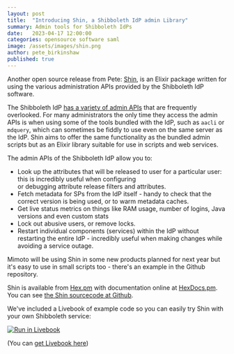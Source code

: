 ```yaml
---
layout: post
title:  "Introducing Shin, a Shibboleth IdP admin Library"
summary: Admin tools for Shibboleth IdPs
date:   2023-04-17 12:00:00
categories: opensource software saml
image: /assets/images/shin.png
author: pete_birkinshaw
published: true
---
```

Another open source release from Pete: [Shin](https://github.com/Digital-Identity-Labs/shin),
is an Elixir package written for using the various administration APIs provided by the
Shibboleth IdP software.

The Shibboleth IdP [has a variety of admin APIs](https://shibboleth.atlassian.net/wiki/spaces/IDP4/pages/1265631851/WebInterfaces)
  that are frequently overlooked. For many administrators the only time they
  access the admin APIs is when using some of the tools bundled with the IdP, such as `aacli` or `mdquery`, which can
  sometimes be fiddly to use even on the same server as the IdP. Shin aims to offer the same functionality as the
  bundled admin scripts but as an Elixir library suitable for use in scripts and web services.

The admin APIs of the Shibboleth IdP allow you to:

* Look up the attributes that will be released to user for a particular user: this is incredibly useful when configuring  
  or debugging attribute release filters and attributes.
* Fetch metadata for SPs from the IdP itself - handy to check that the correct version is being used, or to warm metadata
  caches.
* Get live status metrics on things like RAM usage, number of logins, Java versions and even custom stats
* Lock out abusive users, or remove locks.
* Restart individual components (services) within the IdP without restarting the entire IdP - incredibly useful when making
  changes while avoiding a service outage.

Mimoto will be using Shin in some new products planned for next year but it's easy to use in small scripts too - there's
  an example in the Github repository.

Shin is available from [Hex.pm](https://hex.pm/packages/shin) with documentation online at
[HexDocs.pm](https://hexdocs.pm/shin/readme.html). You can see
[the Shin sourcecode at Github](https://github.com/Digital-Identity-Labs/shin).

We've included a Livebook of example code so you can easily try Shin with your own Shibboleth service:

[![Run in Livebook](https://livebook.dev/badge/v1/blue.svg)](https://livebook.dev/run?url=https%3A%2F%2Fraw.githubusercontent.com%2FDigital-Identity-Labs%2Fshin%2Fmain%2Fshin_notebook.livemd)

(You can [get Livebook here](https://livebook.dev/#install))
